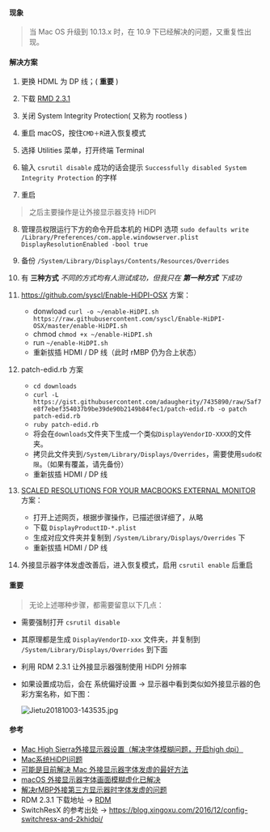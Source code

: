 

#### 现象

> 当 Mac OS 升级到 10.13.x 时，在 10.9 下已经解决的问题，又重复性出现。



#### 解决方案

1. 更换 HDML 为 DP 线；( **重要** )

2. 下载 [RMD 2.3.1](https://github.com/usr-sse2/RDM)

3. 关闭 System Integrity Protection( 又称为 rootless )

4. 重启 macOS，按住`CMD＋R`进入恢复模式

5. 选择 Utilities 菜单，打开终端 Terminal

6. 输入 `csrutil disable` 成功的话会提示 `Successfully disabled System Integrity Protection` 的字样

7. 重启

> 之后主要操作是让外接显示器支持 HiDPI

8. 管理员权限运行下方的命令开启本机的 HiDPI 选项
   `sudo defaults write /Library/Preferences/com.apple.windowserver.plist DisplayResolutionEnabled -bool true`

9. 备份 `/System/Library/Displays/Contents/Resources/Overrides` 

10. 有 **三种方式** _不同的方式均有人测试成功，但我只在 **第一种方式** 下成功_

  1. https://github.com/syscl/Enable-HiDPI-OSX 方案：
     - donwload `curl -o ~/enable-HiDPI.sh https://raw.githubusercontent.com/syscl/Enable-HiDPI-OSX/master/enable-HiDPI.sh`
     - chmod `chmod +x ~/enable-HiDPI.sh`
     - run `~/enable-HiDPI.sh`
     - 重新拔插 HDMI / DP 线（此时 rMBP 仍为合上状态）
  2. patch-edid.rb 方案
     - `cd downloads`
     - `curl -L https://gist.githubusercontent.com/adaugherity/7435890/raw/5af7e8f7ebef354037b9be39de90b2149b84fec1/patch-edid.rb -o patch patch-edid.rb`
     - `ruby patch-edid.rb`
     - 将会在`downloads`文件夹下生成一个类似`DisplayVendorID-XXXX`的文件夹。
     - 拷贝此文件夹到`/System/Library/Displays/Overrides`，需要使用`sudo权限`。（如果有覆盖，请先备份）
     - 重新拔插 HDMI / DP 线
  3. [SCALED RESOLUTIONS FOR YOUR MACBOOKS EXTERNAL MONITOR](https://comsysto.github.io/Display-Override-PropertyList-File-Parser-and-Generator-with-HiDPI-Support-For-Scaled-Resolutions/) 方案：
     - 打开上述网页，根据步骤操作，已描述很详细了，从略
     - 下载  `DisplayProductID-*.plist`
     - 生成对应文件夹并复制到 `/System/Library/Displays/Overrides` 下
     - 重新拔插 HDMI / DP 线
11. 外接显示器字体发虚改善后，进入恢复模式，启用 `csrutil enable` 后重启



#### 重要

> 无论上述哪种步骤，都需要留意以下几点：

- 需要强制打开 `csrutil disable`

- 其原理都是生成 `DisplayVendorID-xxx` 文件夹，并复制到 `/System/Library/Displays/Overrides` 到下面

- 利用 RDM 2.3.1 让外接显示器强制使用 HiDPI 分辨率

- 如果设置成功后，会在 系统偏好设置 → 显示器中看到类似如外接显示器的色彩方案名称，如下图：

  ![Jietu20181003-143535.jpg](https://i.loli.net/2018/10/03/5bb463417434b.jpg)

#### 参考

- [Mac High Sierra外接显示器设置（解决字体模糊问题，开启high dpi）](https://yanke.info/?id=74)
- [Mac系统HiDPI问题](https://www.jianshu.com/p/30e6f84ffce8)
- [可能是目前解决 Mac 外接显示器字体发虚的最好方法](https://www.jianshu.com/p/6274253b78d8)
- [macOS 外接显示器字体画面模糊虚化已解决](https://www.jianshu.com/p/8fe41f43c4c2)
- [解决rMBP外接第三方显示器时字体发虚的问题](http://wiki.k-zone.cn/post/wiki/jie-jue-rmbpwai-jie-di-san-fang-xian-shi-qi-shi-zi-ti-fa-xu-de-wen-ti)
- RDM 2.3.1 下载地址 → [RDM](https://github.com/usr-sse2/RDM)
- SwitchResX 的参考出处 → <https://blog.xingoxu.com/2016/12/config-switchresx-and-2khidpi/>
